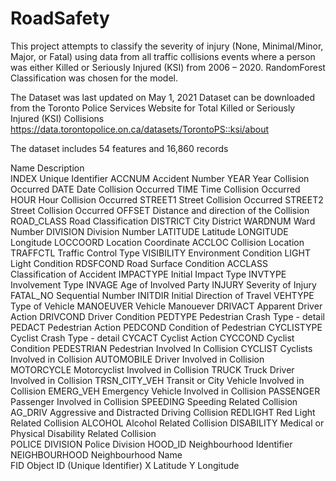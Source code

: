 # RoadSafety
This project attempts to classify the severity of injury (None, Minimal/Minor, Major, or Fatal) using data from all traffic 
collisions events where a person was either Killed or Seriously Injured (KSI) from 2006 – 2020. RandomForest Classification was 
chosen for the model. 

The Dataset was last updated on May 1, 2021 
Dataset can be downloaded from the Toronto Police Services Website for Total Killed or Seriously Injured (KSI) Collisions 
https://data.torontopolice.on.ca/datasets/TorontoPS::ksi/about

The dataset includes 54 features and 16,860 records

Name	         Description<br>
INDEX         Unique Identifier
ACCNUM        Accident Number
YEAR          Year Collision Occurred
DATE          Date Collision Occurred
TIME          Time Collision Occurred
HOUR          Hour Collision Occurred
STREET1       Street Collision Occurred
STREET2       Street Collision Occurred
OFFSET        Distance and direction of the Collision
ROAD_CLASS    Road Classification
DISTRICT      City District
WARDNUM       Ward Number
DIVISION      Division Number
LATITUDE      Latitude
LONGITUDE     Longitude
LOCCOORD      Location Coordinate
ACCLOC        Collision Location
TRAFFCTL      Traffic Control Type
VISIBILITY    Environment Condition
LIGHT         Light Condition
RDSFCOND      Road Surface Condition
ACCLASS       Classification of Accident
IMPACTYPE     Initial Impact Type
INVTYPE       Involvement Type
INVAGE        Age of Involved Party
INJURY        Severity of Injury
FATAL_NO      Sequential Number
INITDIR       Initial Direction of Travel
VEHTYPE       Type of Vehicle
MANOEUVER     Vehicle Manouever
DRIVACT       Apparent Driver Action
DRIVCOND      Driver Condition
PEDTYPE       Pedestrian Crash Type - detail
PEDACT        Pedestrian Action
PEDCOND       Condition of Pedestrian
CYCLISTYPE    Cyclist Crash Type - detail
CYCACT        Cyclist Action
CYCCOND       Cyclist Condition
PEDESTRIAN    Pedestrian Involved In Collision
CYCLIST       Cyclists Involved in Collision
AUTOMOBILE    Driver Involved in Collision
MOTORCYCLE    Motorcyclist Involved in Collision
TRUCK         Truck Driver Involved in Collision
TRSN_CITY_VEH Transit or City Vehicle Involved in Collision
EMERG_VEH     Emergency Vehicle Involved in Collision
PASSENGER     Passenger Involved in Collision
SPEEDING      Speeding Related Collision      
AG_DRIV       Aggressive and Distracted Driving Collision
REDLIGHT      Red Light Related Collision
ALCOHOL       Alcohol Related Collision
DISABILITY    Medical or Physical Disability Related Collision  
POLICE DIVISION Police Division
HOOD_ID       Neighbourhood Identifier  
NEIGHBOURHOOD Neighbourhood Name  
FID           Object ID (Unique Identifier)
X             Latitude
Y             Longitude
